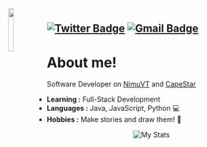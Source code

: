 <img align='left' src='https://www.pinclipart.com/picdir/big/172-1724637_scaled-1-undertale-frisk-sprite-gif-clipart.png' width='15%'> 

[![Twitter Badge](https://img.shields.io/badge/-fennekovt-1ca0f1?style=flat-square&logo=twitter&logoColor=white&link=https://twitter.com/veir1)](https://twitter.com/veir1) [![Gmail Badge](https://img.shields.io/badge/-veir@capestar.net-c14438?style=flat-square&logo=Gmail&logoColor=white&link=mailto:veir@capestar.net)](mailto:veir@capestar.net) 
---------------------------------------------------------------------------------------------------------------------------------------------------------------------------------
# About me!
Software Developer on [NimuVT](https://twitter.com/nimuvt) and [CapeStar](https://twitter.com/capestar)

-  **Learning :** Full-Stack Development
-  **Languages :** Java, JavaScript, Python 💻
-  **Hobbies :** Make stories and draw them! 📕

<p align="center">
  <img alt="My Stats" src="https://github-readme-stats.vercel.app/api?username=veir1&show_icons=true&theme=radical">
</p>
